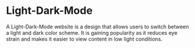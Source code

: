 # Light-Dark-Mode
A Light-Dark-Mode website is a design that allows users to switch between a light and dark color scheme. It is gaining popularity as it reduces eye strain and makes it easier to view content in low light conditions.
